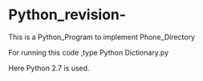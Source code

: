 # Python_revision-
This is a Python_Program to implement Phone_Directory 


For running this code ,type
Python Dictionary.py


Here Python 2.7 is used.
